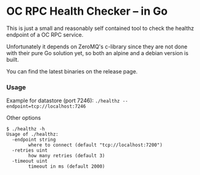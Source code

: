 # OC RPC Health Checker – in Go

This is just a small and reasonably self contained tool to check the healthz endpoint of a OC RPC service.

Unfortunately it depends on ZeroMQ's c-library since they are not done with their pure Go solution yet, so both an alpine and a debian version is built.

You can find the latest binaries on the release page.

### Usage

Example for datastore (port 7246): `./healthz --endpoint=tcp://localhost:7246`

Other options

```
$ ./healthz -h
Usage of ./healthz:
  -endpoint string
    	where to connect (default "tcp://localhost:7200")
  -retries uint
    	how many retries (default 3)
  -timeout uint
    	timeout in ms (default 2000)
```
